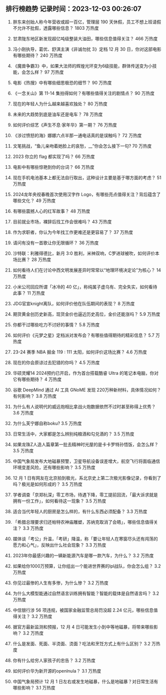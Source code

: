 
## 排行榜趋势 记录时间：2023-12-03 00:26:07
  
  1. 胖东来创始人称今年营收或超一百亿，管理层 190 天休假，员工不想上班请假不允许不批假，透露哪些信息？ 1803 万热度
    
  2. 甘肃陇东地区新发现超亿吨级整装大油田，哪些信息值得关注？ 466 万热度
    
  3. 冯小刚执导，葛优、舒淇主演《非诚勿扰 3》定档 12 月 30 日，你对这部电影有哪些期待？ 240 万热度
    
  4. 《魔兽争霸3》中，如果大法师的辉煌光环变为6级技能，群体传送变为小技能，会怎么样？ 97 万热度
    
  5. 电影《热搜》中有哪些细思极恐的细节？ 90 万热度
    
  6. 《一念关山》第 11-14 集拍得如何？有哪些值得关注的剧情点？ 90 万热度
    
  7. 现在的年轻人为什么越来越喜欢独处？ 80 万热度
    
  8. 未来的大趋势到底是油车还是电车？ 78 万热度
    
  9. 如何评价综艺《声生不息·家年华》第一期？ 76 万热度
    
  10. 《涉过愤怒的海》娜娜六点半那一通电话真的是误触吗？ 72 万热度
    
  11. 文笔挑战，“鱼儿亲吻着她脸上的哀愁，__”你会怎么接下一句? 70 万热度
    
  12. 2023 你立的 flag 都实现了吗？ 66 万热度
    
  13. 电影中有哪些惊艳到你的台词？ 66 万热度
    
  14. 现在手机电池基本上都无法自行取出，这种设计主要是基于哪方面的考虑？ 51 万热度
    
  15. 2024龙年央视春晚首次使用汉字作 Logo，有哪些亮点值得关注？背后蕴含了哪些文化？ 49 万热度
    
  16. 有哪些震撼人心的红军故事？ 48 万热度
    
  17. 目前就业市场，裸辞后找工作会很难吗？ 43 万热度
    
  18. 作为求职者，你认为今年找工作更难还是更容易了？ 37 万热度
    
  19. 请问有没有一首歌让你无限循环？ 36 万热度
    
  20. 沙特联：利雅得德比，新月 3:0 胜利，米神双响，C罗进球被吹，如何评价本场比赛？ 28 万热度
    
  21. 如何看待人们在讨论中西文明发展差异时常常以“地理环境决定论”为核心？ 14 万热度
    
  22. 小米公司回应所谓「冰冷的 40 亿」，称纯属子虚乌有、完全失实，如何看待此事？ 11 万热度
    
  23. JDG官宣knight离队，如何评价他在队伍期间的表现？ 8 万热度
    
  24. 期货黄金创历史新高，现货金价也逼近历史高位，金价还能涨吗？ 5.9 万热度
    
  25. 你都干过哪些吃力不讨好的事情？ 5.8 万热度
    
  26. 如何评价《元梦之星》定档派对发布会？有哪些值得期待的精彩信息？ 5.7 万热度
    
  27. 23-24 赛季 NBA 掘金 119 : 111 太阳，如何评价这场比赛？ 4.6 万热度
    
  28. 现在的你会原谅过去犯错的你吗？ 4.5 万热度
    
  29. 华硕灵耀14 2024预约已开启，作为首台搭载酷睿 Ultra 的笔记本电脑，你对它有哪些期待？ 4 万热度
    
  30. 谷歌 DeepMind 通过 AI 工具 GNoME 发现 220万种新材料，具体情况如何？有何影响？ 3.8 万热度
    
  31. 为什么有人说明代的威远炮相比拿战火炮数据依然不过时甚至称得上优秀？ 3.6 万热度
    
  32. 为什么芙宁娜自称boku? 3.5 万热度
    
  33. 日常生活中，大家都是怎么辨别纯粮酒和勾兑酒的？ 3.5 万热度
    
  34. 如果龙珠Z人造人篇章第一批去精神时光屋的是卡卡罗特孙悟饭，会怎么样？ 3.5 万热度
    
  35. 中国气象局发布大地磁暴预警，卫星导航设备误差增大，航空飞行将面临通信环境变差风险，还有哪些影响？ 3.5 万热度
    
  36. 12 月 1 日有网友在北京拍到极光，系北京史上第二次极光影像记录，你看到了吗？极光是如何形成的？ 3.5 万热度
    
  37. 学者调查「京郑杭深」零工市场，待遇下降，零工提前回流，「最大诉求就是拥有一份工作」，如何看待这一现象？ 3.5 万热度
    
  38. 适合当代年轻人的厨房是怎么样的，有什么东西必须配备？ 3.3 万热度
    
  39. 「希腊总理要求归还帕特农神庙雕塑，苏纳克取消了会晤」，哪些信息值得关注？ 3.3 万热度
    
  40. 媒体谈「考公」升温，「考研」降温，称「要让年轻人在寒窗尽头还有闯荡的愿力和心气」，反映出什么社会现象？ 3.3 万热度
    
  41. 2023年你最感兴趣的一辆新能源汽车是哪一款汽车，为什么？ 3.2 万热度
    
  42. 如果给你1000万预算，让你组出一个能进世界赛的lpl战队，你会怎么组？ 3.2 万热度
    
  43. 你见过最惨的人生有多惨，为什么惨？ 3.2 万热度
    
  44. 为什么大模型能通过自然语言训练拥有智能？智能的载体是自然语言吗？ 3.2 万热度
    
  45. 中信银行涉 56 项违规，被国家金融监管总局罚没超 2.24 亿元，哪些信息值得关注？ 3.2 万热度
    
  46. 据官方最新监测和预报，12 月 4 日可能发生小到中等地磁暴，将带来哪些影响？ 3.2 万热度
    
  47. 什么是发面、死面、半烫面、烫面？吃法和烹饪方式上有什么区别？ 3.2 万热度
    
  48. 你有什么给穷人家孩子的忠告？ 3.2 万热度
    
  49. 如何评价华为新开源的openlnula？ 3.1 万热度
    
  50. 中国气象局预计 12 月 1 日左右或发生地磁暴，什么是地磁暴？对日常生活有哪些影响？ 3.1 万热度
    